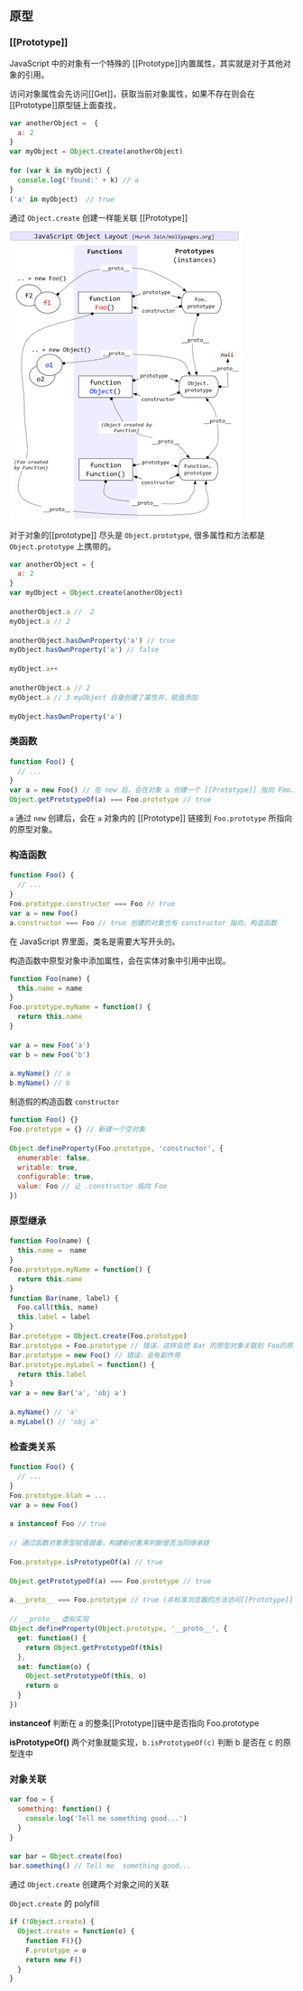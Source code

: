 ## 原型

### [[Prototype]]
JavaScript 中的对象有一个特殊的 [[Prototype]]内置属性，其实就是对于其他对象的引用。

访问对象属性会先访问[[Get]]，获取当前对象属性，如果不存在则会在[[Prototype]]原型链上面查找，

```js
var anotherObject =  {
  a: 2
}
var myObject = Object.create(anotherObject)

for (var k in myObject) {
  console.log('found:' + k) // a
}
('a' in myObject)  // true
```
通过 `Object.create` 创建一样能关联 [[Prototype]]

![](./images/prototype.jpg)

对于对象的[[prototype]] 尽头是 `Object.prototype`, 很多属性和方法都是 `Object.prototype` 上携带的。

```js
var anotherObject = {
  a: 2
}
var myObject = Object.create(anotherObject)

anotherObject.a //  2
myObject.a // 2

anotherObject.hasOwnProperty('a') // true
myObject.hasOwnProperty('a') // false

myObject.a++

anotherObject.a // 2
myObject.a // 3 myObject 自身创建了属性并，赋值添加

myObject.hasOwnProperty('a')
```

### 类函数

```js
function Foo() {
  // ...
}
var a = new Foo() // 在 new 后，会在对象 a 创建一个 [[Prototype]] 指向 Foo.prototype 所指的对象
Object.getPrototypeOf(a) === Foo.prototype // true
```

`a` 通过 `new` 创建后，会在 `a` 对象内的 [[Prototype]] 链接到 `Foo.prototype` 所指向的原型对象。


### 构造函数

```js
function Foo() {
  // ...
}
Foo.prototype.constructor === Foo // true
var a = new Foo()
a.constructor === Foo // true 创建的对象也有 constructor 指向，构造函数
```

在 JavaScript 界里面，类名是需要大写开头的。

构造函数中原型对象中添加属性，会在实体对象中引用中出现。

```js
function Foo(name) {
  this.name = name
}
Foo.prototype.myName = function() {
  return this.name
}

var a = new Foo('a')
var b = new Foo('b')

a.myName() // a
b.myName() // b
```

制造假的构造函数 `constructor`

```js
function Foo() {}
Foo.prototype = {} // 新建一个空对象

Object.defineProperty(Foo.prototype, 'constructor', {
  enumerable: false,
  writable: true,
  configurable: true,
  value: Foo // 让 .constructor 指向 Foo
})
```

### 原型继承

```js
function Foo(name) {
  this.name =  name
}
Foo.prototype.myName = function() {
  return this.name
}
function Bar(name, label) {
  Foo.call(this, name)
  this.label = label
}
Bar.prototype = Object.create(Foo.prototype)
Bar.prototype = Foo.prototype // 错误，这样会把 Bar 的原型对象关联到 Foo的原型对象
Bar.prototype = new Foo() // 错误，会有副作用
Bar.prototype.myLabel = function() {
  return this.label
}
var a = new Bar('a', 'obj a')

a.myName() // 'a'
a.myLabel() // 'obj a'
```

### 检查类关系

```js
function Foo() {
  // ...
}
Foo.prototype.blah = ...
var a = new Foo()

a instanceof Foo // true

// 通过函数对象原型赋值跟着，构建新对象来判断是否当同继承链

Foo.prototype.isPrototypeOf(a) // true

Object.getPrototypeOf(a) === Foo.prototype // true

a.__proto__ === Foo.prototype // true (非标准浏览器的方法访问[[Prototype]])

// __proto__ 虚拟实现
Object.defineProperty(Object.prototype, '__proto__', {
  get: function() {
    return Object.getPrototypeOf(this)
  },
  set: function(o) {
    Object.setPrototypeOf(this, o)
    return o
  }
})
```

**instanceof** 判断在 a 的整条[[Prototype]]链中是否指向 Foo.prototype

**isPrototypeOf()** 两个对象就能实现，`b.isPrototypeOf(c)` 判断 b 是否在 c 的原型连中


### 对象关联

```js
var foo = {
  something: function() {
    console.log('Tell me something good...')
  }
}

var bar = Object.create(foo)
bar.something() // Tell me  something good...
```

通过 `Object.create`  创建两个对象之间的关联

`Object.create` 的 polyfill

```js
if (!Object.create) {
  Object.create = function(o) {
    function F(){}
    F.prototype = o
    return new F()
  }
}
```